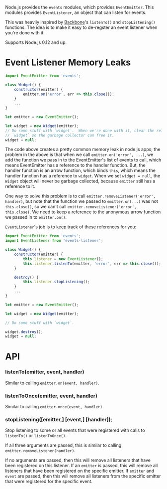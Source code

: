 Node.js provides the `events` modules, which provides `EventEmitter`.  This modules provides `EventListener`,
an object that can listen for events.

This was heavily inspired by [Backbone](http://backbonejs.org/)'s `listenTo()` and `stopListening()` functions.
The idea is to make it easy to de-regster an event listener when you're done with it.

Supports Node.js 0.12 and up.

Event Listener Memory Leaks
===========================

```js
import EventEmitter from 'events';

class Widget() {
    constructor(emitter) {
        emitter.on('error', err => this.close());
    }
    ...
}

let emitter = new EventEmitter();

let widget = new Widget(emitter);
// Do some stuff with `widget`.  When we're done with it, clear the reference to
// `widget` so the garbage collector can free it.
widget = null;
```

The code above creates a pretty common memory leak in node.js apps; the problem in the above is that when we call
`emitter.on('error', ...)`, we add the function we pass in to the EventEmitter's list of events to call, which
means EventEmitter has a reference to the handler function.  But, the handler function is an arrow function,
which binds `this`, which means the handler function has a reference to `widget`.  When we set `widget = null`,
the `Widget` object will never be garbage collected, because `emitter` still has a reference to it.

One way to solve this problem is to call `emitter.removeListener('error', handler)`, but note that the function
we passed to `emitter.on(...)` was not `this.close()`, so we can't call `emitter.removeListener('error', this.close)`.
We need to keep a reference to the anonymous arrow function we passed in to `emitter.on()`.

`EventListener`'s job is to keep track of these references for you:


```js
import EventEmitter from 'events';
import EventListener from 'events-listener';

class Widget() {
    constructor(emitter) {
        this.listener = new EventListener();
        this.listener.listenTo(emitter, 'error', err => this.close());
    }

    destroy() {
        this.listener.stopListening();
    }
    ...
}

let emitter = new EventEmitter();

let widget = new Widget(emitter);

// Do some stuff with `widget`.

widget.destroy();
widget = null;
```



API
===

### listenTo(emitter, event, handler)

Similar to calling `emitter.on(event, handler)`.

### listenToOnce(emitter, event, handler)

Similar to calling `emitter.once(event, handler)`.

### stopListening([emitter,] [event,] [handler]);

Stop listening to some or all events that were registered with calls to `listenTo()` or `listenToOnce()`.

If all three arguments are passed, this is similar to calling `emitter.removeListener(handler)`.

If no arguments are passed, then this will remove all listeners that have been registered on this listener.
If an `emitter` is passed, this will remove all listeners that have been registered on the specific emitter.
If `emitter` and `event` are passed, then this will remove all listeners from the specific emitter that were
registered for the specific event.
